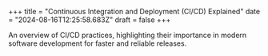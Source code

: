 +++
title = "Continuous Integration and Deployment (CI/CD) Explained"
date = "2024-08-16T12:25:58.683Z"
draft = false
+++

  An overview of CI/CD practices, highlighting their importance in modern software development for faster and reliable releases.
        
